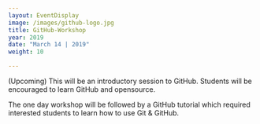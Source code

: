 ```yaml
---
layout: EventDisplay
image: /images/github-logo.jpg
title: GitHub-Workshop
year: 2019
date: "March 14 | 2019"
weight: 10

---
```

(Upcoming)
This will be an introductory session to GitHub. Students will be encouraged to learn GitHub and opensource.

<!--break-->

The one day workshop will be followed by a GitHub tutorial which required  interested students to learn how to use Git & GitHub.

